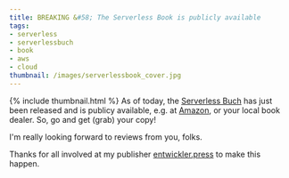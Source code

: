 ```yaml
---
title: BREAKING &#58; The Serverless Book is publicly available
tags:
- serverless
- serverlessbuch
- book
- aws
- cloud
thumbnail: /images/serverlessbook_cover.jpg
---
```


{% include thumbnail.html %}
As of today, the [Serverless Buch](http://serverlessbuch.de) has just been released and is publicy available, e.g. at [Amazon](http://amzn.to/2eZS5UG), or your local book dealer.
So, go and get (grab) your copy!

I'm really looking forward to reviews from you, folks.

Thanks for all involved at my publisher [entwickler.press](http://entwickler-press.de) to make this happen.
